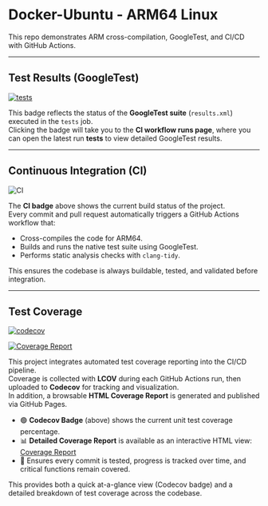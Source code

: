 # Docker-Ubuntu - ARM64 Linux

This repo demonstrates ARM cross-compilation, GoogleTest, and CI/CD with GitHub Actions.

---

## Test Results (GoogleTest)

[![tests](https://img.shields.io/github/actions/workflow/status/dangorozco/docker-ubuntu/ci.yml?label=tests&job=tests)](https://github.com/dangorozco/docker-ubuntu/actions?query=workflow%3ACI+branch%3Amain)

This badge reflects the status of the **GoogleTest suite** (`results.xml`) executed in the `tests` job.  
Clicking the badge will take you to the **CI workflow runs page**, where you can open the latest run **tests** to view detailed GoogleTest results.

---

## Continuous Integration (CI)

![CI](https://github.com/dangorozco/docker-ubuntu/actions/workflows/ci.yml/badge.svg)

The **CI badge** above shows the current build status of the project.  
Every commit and pull request automatically triggers a GitHub Actions workflow that:

- Cross-compiles the code for ARM64.  
- Builds and runs the native test suite using GoogleTest.  
- Performs static analysis checks with `clang-tidy`.  

This ensures the codebase is always buildable, tested, and validated before integration.

---

## Test Coverage

[![codecov](https://codecov.io/gh/dangorozco/docker-ubuntu/branch/main/graph/badge.svg)](https://codecov.io/gh/dangorozco/docker-ubuntu)

[![Coverage Report](https://img.shields.io/badge/coverage-HTML-green)](https://dangorozco.github.io/docker-ubuntu/)

This project integrates automated test coverage reporting into the CI/CD pipeline.  
Coverage is collected with **LCOV** during each GitHub Actions run, then uploaded to **Codecov** for tracking and visualization.  
In addition, a browsable **HTML Coverage Report** is generated and published via GitHub Pages.

- 🟢 **Codecov Badge** (above) shows the current unit test coverage percentage.  
- 📊 **Detailed Coverage Report** is available as an interactive HTML view: [Coverage Report](https://dangorozco.github.io/docker-ubuntu/)  
- 🔄 Ensures every commit is tested, progress is tracked over time, and critical functions remain covered.

This provides both a quick at-a-glance view (Codecov badge) and a detailed breakdown of test coverage across the codebase.